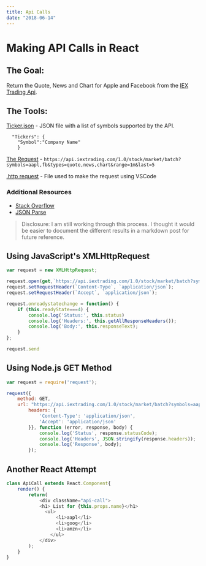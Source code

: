 ```yaml
---
title: Api Calls
date: "2018-06-14"
---
```

# Making API Calls in React

## The Goal:
Return the Quote, News and Chart for Apple and Facebook from the [IEX Trading Api](https://api.iextrading.com).

## The Tools:
[Ticker.json](https://prp1277.github.io/static/Ticker-258c7f6e5370e98d12b56867f35785b8.json) - JSON file with a list of symbols supported by the API.

      "Tickers": {
        "Symbol":"Company Name"
        }

[The Request](https://api.iextrading.com/1.0/stock/market/batch?symbols=aapl,fb&types=quote,news,chart&range=1m&last=5) -
`https://api.iextrading.com/1.0/stock/market/batch?symbols=aapl,fb&types=quote,news,chart&range=1m&last=5`

[.http request](https://prp1277.github.io/static/apicall-c0da56ed7b29b8008f93d03b7e05e235.http) - File used to make the request using VSCode

### Additional Resources

* [Stack Overflow](https://stackoverflow.com/questions/47993521/react-how-to-reach-objects-in-json-file)
* [JSON Parse](https://stackoverflow.com/questions/45015/safely-turning-a-json-string-into-an-object)

> Disclosure: I am still working through this process. I thought it would be easier to document the different results in a markdown post for future reference.

## Using JavaScript's XMLHttpRequest

```js
var request = new XMLHttpRequest;

request.open(get,`https://api.iextrading.com/1.0/stock/market/batch?symbols=aapl,fb&types=quote,news,chart&range=1m&last=5`);
request.setRequestHeader(`Content-Type`, `application/json`);
request.setRequestHeader(`Accept`, `application/json`);

request.onreadystatechange = function() {
    if (this.readyState===4) {
        console.log('Status:', this.status)
        console.log('Headers:', this.getAllResponseHeaders());
        console.log('Body:', this.responseText);
    }
};

request.send
```

## Using Node.js GET Method

```js
var request = require('request');

request({
    method: GET,
    url: "https://api.iextrading.com/1.0/stock/market/batch?symbols=aapl,fb&types=quote,news,chart&range=1m&last=5",
        headers: {
            'Content-Type': 'application/json',
            'Accept': 'application/json'
        }}, function (error, response, body) {
            console.log('Status', response.statusCode);
            console.log('Headers', JSON.stringify(response.headers));
            console.log('Response', body);
        });
```

## Another React Attempt

```js
class ApiCall extends React.Component{
    render() {
        return(
            <div className="api-call">
            <h1> List for {this.props.name}</h1>
              <ul>
                  <li>aapl</li>
                  <li>goog</li>
                  <li>amzn</li>
                </ul>
            </div>
        );
    }
}
```
